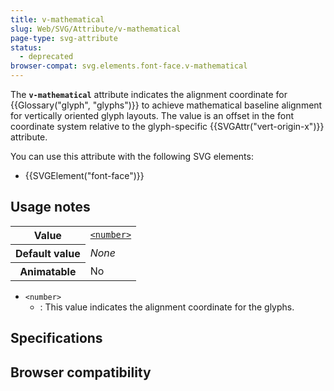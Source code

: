 ```yaml
---
title: v-mathematical
slug: Web/SVG/Attribute/v-mathematical
page-type: svg-attribute
status:
  - deprecated
browser-compat: svg.elements.font-face.v-mathematical
---
```




The **`v-mathematical`** attribute indicates the alignment coordinate for {{Glossary("glyph", "glyphs")}} to achieve mathematical baseline alignment for vertically oriented glyph layouts. The value is an offset in the font coordinate system relative to the glyph-specific {{SVGAttr("vert-origin-x")}} attribute.

You can use this attribute with the following SVG elements:

- {{SVGElement("font-face")}}

## Usage notes

<table class="properties">
  <tbody>
    <tr>
      <th scope="row">Value</th>
      <td>
        <code
          ><a href="/Web/SVG/Content_type#number"
            >&#x3C;number></a
          ></code
        >
      </td>
    </tr>
    <tr>
      <th scope="row">Default value</th>
      <td><em>None</em></td>
    </tr>
    <tr>
      <th scope="row">Animatable</th>
      <td>No</td>
    </tr>
  </tbody>
</table>

- `<number>`
  - : This value indicates the alignment coordinate for the glyphs.

## Specifications



## Browser compatibility


